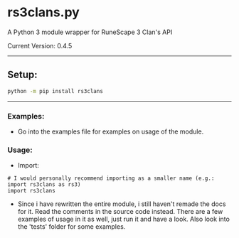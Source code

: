 # rs3clans.py
A Python 3 module wrapper for RuneScape 3 Clan's API

Current Version: 0.4.5

***

## Setup:

```bash
python -m pip install rs3clans
```

***

### Examples:

* Go into the examples file for examples on usage of the module.

### Usage:

* Import:

```python3
# I would personally recommend importing as a smaller name (e.g.: import rs3clans as rs3)
import rs3clans
```

- Since i have rewritten the entire module, i still haven't remade the docs for it. Read the comments in the source code instead. There are a few examples of usage in it as well, just run it and have a look. Also look into the 'tests' folder for some examples.